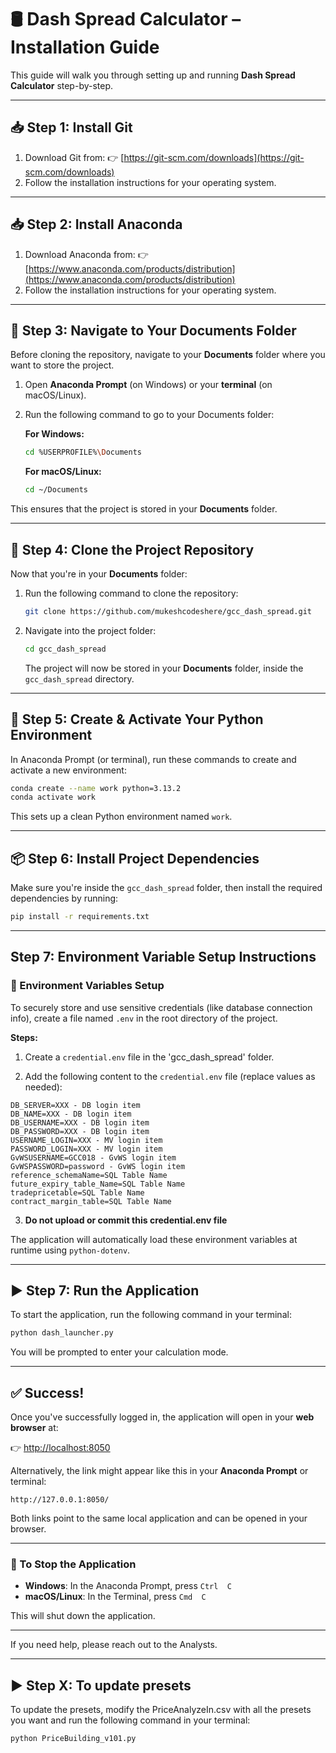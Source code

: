 # 🛢️ Dash Spread Calculator – Installation Guide

This guide will walk you through setting up and running **Dash Spread Calculator** step-by-step.

---

## 📥 Step 1: Install Git

1. Download Git from:
   👉 [https://git-scm.com/downloads](https://git-scm.com/downloads)
2. Follow the installation instructions for your operating system.

---

## 📥 Step 2: Install Anaconda

1. Download Anaconda from:
   👉 [https://www.anaconda.com/products/distribution](https://www.anaconda.com/products/distribution)
2. Follow the installation instructions for your operating system.

---

## 📁 Step 3: Navigate to Your Documents Folder

Before cloning the repository, navigate to your **Documents** folder where you want to store the project.

1. Open **Anaconda Prompt** (on Windows) or your **terminal** (on macOS/Linux).
2. Run the following command to go to your Documents folder:

   **For Windows:**

   ```bash
   cd %USERPROFILE%\Documents
   ```

   **For macOS/Linux:**

   ```bash
   cd ~/Documents
   ```

This ensures that the project is stored in your **Documents** folder.

---

## 📂 Step 4: Clone the Project Repository

Now that you're in your **Documents** folder:

1. Run the following command to clone the repository:

   ```bash
   git clone https://github.com/mukeshcodeshere/gcc_dash_spread.git
   ```

2. Navigate into the project folder:

   ```bash
   cd gcc_dash_spread
   ```

   The project will now be stored in your **Documents** folder, inside the `gcc_dash_spread` directory.

---

## 🐍 Step 5: Create & Activate Your Python Environment

In Anaconda Prompt (or terminal), run these commands to create and activate a new environment:

```bash
conda create --name work python=3.13.2
conda activate work
```

This sets up a clean Python environment named `work`.

---

## 📦 Step 6: Install Project Dependencies

Make sure you're inside the `gcc_dash_spread` folder, then install the required dependencies by running:

```bash
pip install -r requirements.txt
```

---
 ## Step 7: Environment Variable Setup Instructions

### 🔐 Environment Variables Setup

To securely store and use sensitive credentials (like database connection info), create a file named `.env` in the root directory of the project.

**Steps:**

1. Create a `credential.env` file in the 'gcc_dash_spread' folder.
 
2. Add the following content to the `credential.env` file (replace values as needed):

```env
DB_SERVER=XXX - DB login item
DB_NAME=XXX - DB login item
DB_USERNAME=XXX - DB login item
DB_PASSWORD=XXX - DB login item
USERNAME_LOGIN=XXX - MV login item
PASSWORD_LOGIN=XXX - MV login item
GvWSUSERNAME=GCC018 - GvWS login item
GvWSPASSWORD=password - GvWS login item
reference_schemaName=SQL Table Name
future_expiry_table_Name=SQL Table Name
tradepricetable=SQL Table Name
contract_margin_table=SQL Table Name
```

3. **Do not upload or commit this credential.env file** 

The application will automatically load these environment variables at runtime using `python-dotenv`.

---

## ▶️ Step 7: Run the Application

To start the application, run the following command in your terminal:

```bash
python dash_launcher.py
```

You will be prompted to enter your calculation mode.

---

## ✅ Success!

Once you've successfully logged in, the application will open in your **web browser** at:

👉 [http://localhost:8050](http://localhost:8050)

Alternatively, the link might appear like this in your **Anaconda Prompt** or terminal:

```
http://127.0.0.1:8050/
```

Both links point to the same local application and can be opened in your browser.

---

### 🔴 To Stop the Application

* **Windows**: In the Anaconda Prompt, press `Ctrl  C`
* **macOS/Linux**: In the Terminal, press `Cmd  C`

This will shut down the application.

---

If you need help, please reach out to the Analysts.

---


## ▶️ Step X: To update presets

To update the presets, modify the PriceAnalyzeIn.csv with all the presets you want and run the following command in your terminal:

```bash
python PriceBuilding_v101.py